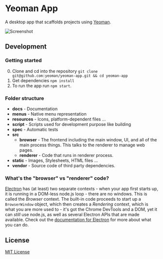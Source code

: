 # Yeoman App

A desktop app that scaffolds projects using [Yeoman](https://github.com/yeoman/yeoman).

![Screenshot](http://i.imgur.com/QHYXruQ.jpg)

## Development

### Getting started

0. Clone and cd into the repository `git clone git@github.com:yeoman/yeoman-app.git && cd yeoman-app`
0. Get dependencies `npm install`
0. To run the app run `npm start`.


### Folder structure

- **docs** - Documentation
- **menus** - Native menu representation
- **resources** - Icons, platform-dependent files ...
- **script** - Scripts used for development purpose like building
- **spec** - Automatic tests
- **src**
  - **browser** -  The frontend including the main window, UI, and all of the main process things. This talks to the renderer to manage web pages.
  - **renderer** - Code that runs in renderer process.
- **static** - Images, Stylesheets, HTML files ...
- **vendor** - Source code of third party dependencies.

### What's the "browser" vs "renderer" code?

[Electron](https://github.com/atom/Electron/) has (at least) two separate contexts - when your app first starts up, it is running in a DOM-less node.js loop - there are no windows. This is called the *Browser* context. The built-in code proceeds to start up a `BrowserWindow` object, which then creates a *Rendering* context, which is what you are more used to - it's got the Chrome DevTools and a DOM, yet it can *still* use node.js, as well as several Electron APIs that are made available. Check out the [documentation for Electron](https://github.com/atom/Electron/tree/master/docs/api) for more about what you can do.

## License

[MIT License](http://opensource.org/licenses/mit-license.php)
